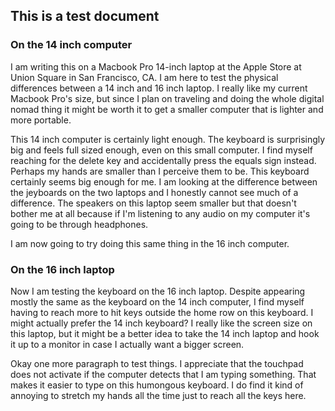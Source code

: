 ## This is a test document

### On the 14 inch computer

I am writing this on a Macbook Pro 14-inch laptop at the Apple Store at Union Square in San Francisco, CA. I am here to test the physical differences between
a 14 inch and 16 inch laptop. I really like my current Macbook Pro's size, but since I plan on traveling and doing the whole digital nomad thing it might be worth
it to get a smaller computer that is lighter and more portable.

This 14 inch computer is certainly light enough. The keyboard is surprisingly big and feels full sized enough, even on this small computer. I find myself reaching
for the delete key and accidentally press the equals sign instead. Perhaps my hands are smaller than I perceive them to be. This keyboard certainly seems big enough
for me. I am looking at the difference between the jeyboards on the two laptops and I honestly cannot see much of a difference. The speakers on this laptop seem
smaller but that doesn't bother me at all because if I'm listening to any audio on my computer it's going to be through headphones.

I am now going to try doing this same thing in the 16 inch computer.

### On the 16 inch laptop

Now I am testing the keyboard on the 16 inch laptop. Despite appearing mostly the same as the keyboard on the 14 inch computer, I find myself having to reach more to hit keys outside the home row on this keyboard. I might actually prefer the 14 inch keyboard? I really like the screen size on this laptop, but it might be a 
better idea to take the 14 inch laptop and hook it up to a monitor in case I actually want a bigger screen.

Okay one more paragraph to test things. I appreciate that the touchpad does not activate if the computer detects that I am typing something. That makes it easier to
type on this humongous keyboard. I do find it kind of annoying to stretch my hands all the time just to reach all the keys here.
